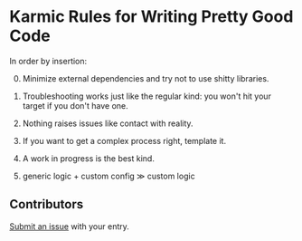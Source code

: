 # Karmic Rules for Writing Pretty Good Code

In order by insertion:

0. Minimize external dependencies and try not to use shitty libraries.

0. Troubleshooting works just like the regular kind: you won't hit your target if you don't have one.

0. Nothing raises issues like contact with reality.

0. If you want to get a complex process right, template it.

0. A work in progress is the best kind.

0. generic logic + custom config ≫ custom logic

## Contributors

[Submit an issue](https://github.com/karmaniverous/rules/issues) with your entry.
